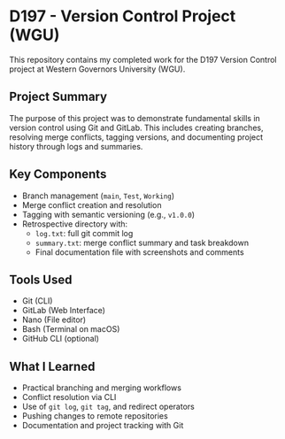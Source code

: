 # D197 - Version Control Project (WGU)

This repository contains my completed work for the D197 Version Control project at Western Governors University (WGU).

## Project Summary

The purpose of this project was to demonstrate fundamental skills in version control using Git and GitLab. This includes creating branches, resolving merge conflicts, tagging versions, and documenting project history through logs and summaries.

## Key Components

- Branch management (`main`, `Test`, `Working`)
- Merge conflict creation and resolution
- Tagging with semantic versioning (e.g., `v1.0.0`)
- Retrospective directory with:
  - `log.txt`: full git commit log
  - `summary.txt`: merge conflict summary and task breakdown
  - Final documentation file with screenshots and comments

## Tools Used

- Git (CLI)
- GitLab (Web Interface)
- Nano (File editor)
- Bash (Terminal on macOS)
- GitHub CLI (optional)

## What I Learned

- Practical branching and merging workflows
- Conflict resolution via CLI
- Use of `git log`, `git tag`, and redirect operators
- Pushing changes to remote repositories
- Documentation and project tracking with Git
